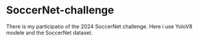 # SoccerNet-challenge

There is my participatio of the 2024 SoccerNet challenge. 
Here i use YoloV8 modele and the SoccerNet dataset. 

